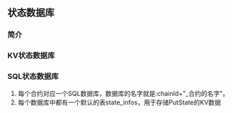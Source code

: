## 状态数据库
### 简介

### KV状态数据库

### SQL状态数据库
1. 每个合约对应一个SQL数据库，数据库的名字就是:chainId+"_合约的名字"。
2. 每个数据库中都有一个默认的表state_infos，用于存储PutState的KV数据
